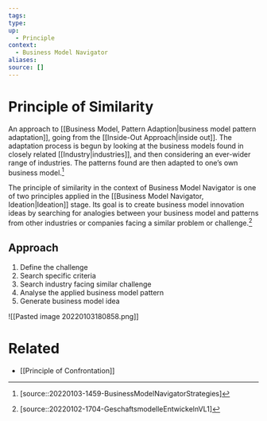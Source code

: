 ```yaml
---
tags:
type:
up:
  - Principle
context:
  - Business Model Navigator
aliases:
source: []
---
```


# Principle of Similarity

An approach to [[Business Model, Pattern Adaption|business model pattern adaptation]], going from the [[Inside-Out Approach|inside out]]. The adaptation process is begun by looking at the business models found in closely related [[Industry|industries]], and then considering an ever-wider range of industries. The patterns found are then adapted to one’s own business model.[^1]

The principle of similarity in the context of Business Model Navigator is one of two principles applied in the [[Business Model Navigator, Ideation|Ideation]] stage. Its goal is to create business model innovation ideas by searching for analogies between your business model and patterns from other industries or companies facing a similar problem or challenge.[^2]

## Approach

1. Define the challenge
2. Search specific criteria
3. Search industry facing similar challenge
4. Analyse the applied business model pattern
5. Generate business model idea

![[Pasted image 20220103180858.png]]

# Related

- [[Principle of Confrontation]]

[^1]: [source::20220103-1459-BusinessModelNavigatorStrategies]
[^2]: [source::20220102-1704-GeschaftsmodelleEntwickelnVL1]
